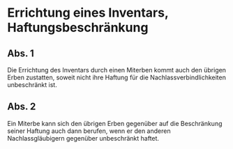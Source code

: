 # Errichtung eines Inventars, Haftungsbeschränkung



## Abs. 1

 Die Errichtung des Inventars durch einen Miterben kommt auch den übrigen Erben zustatten, soweit nicht ihre Haftung für die Nachlassverbindlichkeiten unbeschränkt ist.

## Abs. 2

 Ein Miterbe kann sich den übrigen Erben gegenüber auf die Beschränkung seiner Haftung auch dann berufen, wenn er den anderen Nachlassgläubigern gegenüber unbeschränkt haftet. 

